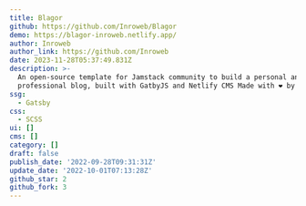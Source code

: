 ```yaml
---
title: Blagor
github: https://github.com/Inroweb/Blagor
demo: https://blagor-inroweb.netlify.app/
author: Inroweb
author_link: https://github.com/Inroweb
date: 2023-11-28T05:37:49.831Z
description: >-
  An open-source template for Jamstack community to build a personal and
  professional blog, built with GatbyJS and Netlify CMS Made with ❤ by Inroweb
ssg:
  - Gatsby
css:
  - SCSS
ui: []
cms: []
category: []
draft: false
publish_date: '2022-09-28T09:31:31Z'
update_date: '2022-10-01T07:13:28Z'
github_star: 2
github_fork: 3
---
```

